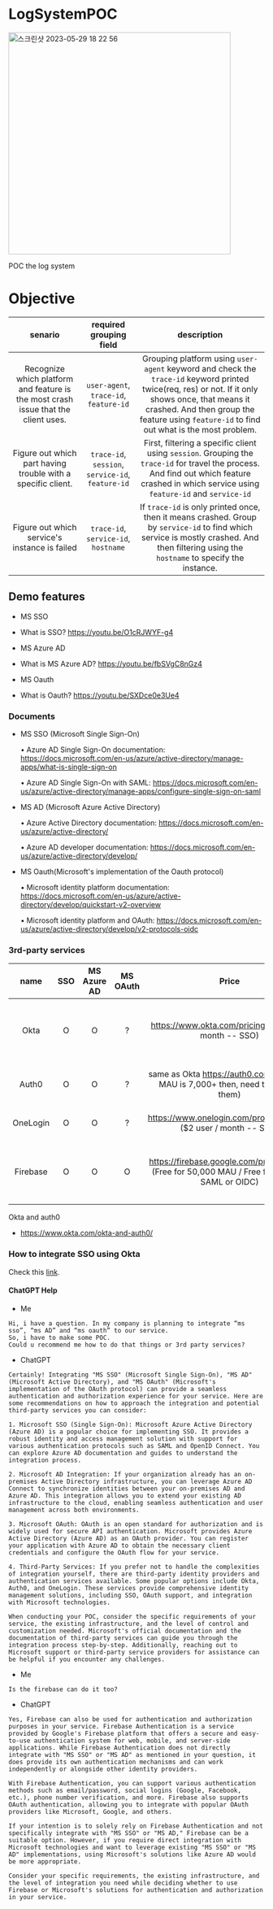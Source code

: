 # LogSystemPOC

<img width="437" alt="스크린샷 2023-05-29 18 22 56" src="https://github.com/stories2/LogSystemPOC/assets/16532326/099f5fd3-9bdf-41b3-9814-ec91cd88476a">

POC the log system

# Objective

|                                      senario                                       |              required grouping field              |                                                                                                                   description                                                                                                                   |
| :--------------------------------------------------------------------------------: | :-----------------------------------------------: | :---------------------------------------------------------------------------------------------------------------------------------------------------------------------------------------------------------------------------------------------: |
| Recognize which platform and feature is the most crash issue that the client uses. |      `user-agent`, `trace-id`, `feature-id`       | Grouping platform using `user-agent` keyword and check the `trace-id` keyword printed twice(req, res) or not. If it only shows once, that means it crashed. And then group the feature using `feature-id` to find out what is the most problem. |
|            Figure out which part having trouble with a specific client.            | `trace-id`, `session`, `service-id`, `feature-id` |                           First, filtering a specific client using `session`. Grouping the `trace-id` for travel the process. And find out which feature crashed in which service using `feature-id` and `service-id`                           |
|                   Figure out which service's instance is failed                    |       `trace-id`, `service-id`, `hostname`        |                           If `trace-id` is only printed once, then it means crashed. Group by `service-id` to find which service is mostly crashed. And then filtering using the `hostname` to specify the instance.                            |

## Demo features

- MS SSO

* What is SSO? https://youtu.be/O1cRJWYF-g4

- MS Azure AD

* What is MS Azure AD? https://youtu.be/fbSVgC8nGz4

- MS Oauth

* What is Oauth? https://youtu.be/SXDce0e3Ue4

### Documents

- MS SSO (Microsoft Single Sign-On)

  • Azure AD Single Sign-On documentation: https://docs.microsoft.com/en-us/azure/active-directory/manage-apps/what-is-single-sign-on

  • Azure AD Single Sign-On with SAML: https://docs.microsoft.com/en-us/azure/active-directory/manage-apps/configure-single-sign-on-saml

- MS AD (Microsoft Azure Active Directory)

  • Azure Active Directory documentation: https://docs.microsoft.com/en-us/azure/active-directory/

  • Azure AD developer documentation: https://docs.microsoft.com/en-us/azure/active-directory/develop/

- MS Oauth(Microsoft's implementation of the Oauth protocol)

  • Microsoft identity platform documentation: https://docs.microsoft.com/en-us/azure/active-directory/develop/quickstart-v2-overview

  • Microsoft identity platform and OAuth: https://docs.microsoft.com/en-us/azure/active-directory/develop/v2-protocols-oidc

### 3rd-party services

|   name   | SSO | MS Azure AD | MS OAuth |                                             Price                                              |                                                                                                                     ETC                                                                                                                     |
| :------: | :-: | :---------: | :------: | :--------------------------------------------------------------------------------------------: | :-----------------------------------------------------------------------------------------------------------------------------------------------------------------------------------------------------------------------------------------: |
|   Okta   |  O  |      O      |    ?     |                     https://www.okta.com/pricing/ ($2 user / month -- SSO)                     |                    Doc: https://developer.okta.com/docs/guides/quickstart/main/ , Ref: https://www.okta.com/partners/microsoft/ , https://help.okta.com/en-us/Content/Topics/Provisioning/azure/azure-integrate-main.htm                    |
|  Auth0   |  O  |      O      |    ?     |      same as Okta https://auth0.com/pricing (If MAU is 7,000+ then, need to contact them)      |                                             Doc: https://auth0.com/docs/ , Ref: https://auth0.com/docs/authenticate/identity-providers/enterprise-identity-providers/azure-active-directory/v2                                              |
| OneLogin |  O  |      O      |    ?     |               https://www.onelogin.com/product/pricing ($2 user / month -- SSO)                |                                                                Doc: https://developers.onelogin.com/ , Ref: https://www.onelogin.com/partners/technology-partners/office-365                                                                |
| Firebase |  O  |      O      |    O     | https://firebase.google.com/pricing?hl=ko (Free for 50,000 MAU / Free for 50 MAU SAML or OIDC) | Doc(Auth): https://firebase.google.com/docs/auth, Doc(OAuth): https://firebase.google.com/docs/auth/web/oauth , Ref: https://firebase.google.com/docs/auth/web/saml?hl=ko , https://firebase.google.com/docs/auth/web/microsoft-oauth?hl=ko |

Okta and auth0

- https://www.okta.com/okta-and-auth0/

### How to integrate SSO using Okta

Check this [link](./OKTA_INTEGRATION.md).

#### ChatGPT Help

- Me

```
Hi, i have a question. In my company is planning to integrate “ms sso”, “ms AD” and “ms oauth” to our service.
So, i have to make some POC.
Could u recommend me how to do that things or 3rd party services?
```

- ChatGPT

```
Certainly! Integrating "MS SSO" (Microsoft Single Sign-On), "MS AD" (Microsoft Active Directory), and "MS OAuth" (Microsoft's implementation of the OAuth protocol) can provide a seamless authentication and authorization experience for your service. Here are some recommendations on how to approach the integration and potential third-party services you can consider:

1. Microsoft SSO (Single Sign-On): Microsoft Azure Active Directory (Azure AD) is a popular choice for implementing SSO. It provides a robust identity and access management solution with support for various authentication protocols such as SAML and OpenID Connect. You can explore Azure AD documentation and guides to understand the integration process.

2. Microsoft AD Integration: If your organization already has an on-premises Active Directory infrastructure, you can leverage Azure AD Connect to synchronize identities between your on-premises AD and Azure AD. This integration allows you to extend your existing AD infrastructure to the cloud, enabling seamless authentication and user management across both environments.

3. Microsoft OAuth: OAuth is an open standard for authorization and is widely used for secure API authentication. Microsoft provides Azure Active Directory (Azure AD) as an OAuth provider. You can register your application with Azure AD to obtain the necessary client credentials and configure the OAuth flow for your service.

4. Third-Party Services: If you prefer not to handle the complexities of integration yourself, there are third-party identity providers and authentication services available. Some popular options include Okta, Auth0, and OneLogin. These services provide comprehensive identity management solutions, including SSO, OAuth support, and integration with Microsoft technologies.

When conducting your POC, consider the specific requirements of your service, the existing infrastructure, and the level of control and customization needed. Microsoft's official documentation and the documentation of third-party services can guide you through the integration process step-by-step. Additionally, reaching out to Microsoft support or third-party service providers for assistance can be helpful if you encounter any challenges.
```

- Me

```
Is the firebase can do it too?
```

- ChatGPT

```
Yes, Firebase can also be used for authentication and authorization purposes in your service. Firebase Authentication is a service provided by Google's Firebase platform that offers a secure and easy-to-use authentication system for web, mobile, and server-side applications. While Firebase Authentication does not directly integrate with "MS SSO" or "MS AD" as mentioned in your question, it does provide its own authentication mechanisms and can work independently or alongside other identity providers.

With Firebase Authentication, you can support various authentication methods such as email/password, social logins (Google, Facebook, etc.), phone number verification, and more. Firebase also supports OAuth authentication, allowing you to integrate with popular OAuth providers like Microsoft, Google, and others.

If your intention is to solely rely on Firebase Authentication and not specifically integrate with "MS SSO" or "MS AD," Firebase can be a suitable option. However, if you require direct integration with Microsoft technologies and want to leverage existing "MS SSO" or "MS AD" implementations, using Microsoft's solutions like Azure AD would be more appropriate.

Consider your specific requirements, the existing infrastructure, and the level of integration you need while deciding whether to use Firebase or Microsoft's solutions for authentication and authorization in your service.
```
